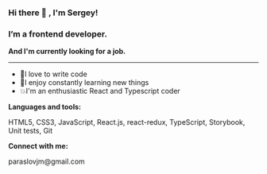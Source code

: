 ### Hi there 👋 , I'm Sergey!

### I’m a frontend developer.

<b>And I'm currently looking for a job.</b>
<hr>
<ul>
  <li>🙌I love to write code</li>
  <li>💪I enjoy constantly learning new things</li>
  <li>💥I'm an enthusiastic React and Typescript coder</li>
 </ul>
<strong>Languages and tools:</strong>
  <p>HTML5, CSS3, JavaScript, React.js, react-redux, TypeScript, Storybook, Unit tests, Git</p>
 <strong> Connect with me:</strong> 
 <p>paraslovjm@gmail.com</p>
<!--
**paraslov/paraslov** is a ✨ _special_ ✨ repository because its `README.md` (this file) appears on your GitHub profile.

Here are some ideas to get you started:

- 🔭 I’m currently working on ...
- 🌱 I’m currently learning ...
- 👯 I’m looking to collaborate on ...
- 🤔 I’m looking for help with ...
- 💬 Ask me about ...
- 📫 How to reach me: ...
- 😄 Pronouns: ...
- ⚡ Fun fact: ...
-->
